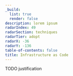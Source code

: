 ```yaml
---
_build:
  list: true
  render: false
description: lorem ipsum
radarIndex: 49
radarSection: techniques
radarTier: adopt
radarX: -36
radarY: -136
table-of-contents: false
title: Infrastructure as Code
---
```


TODO justification
